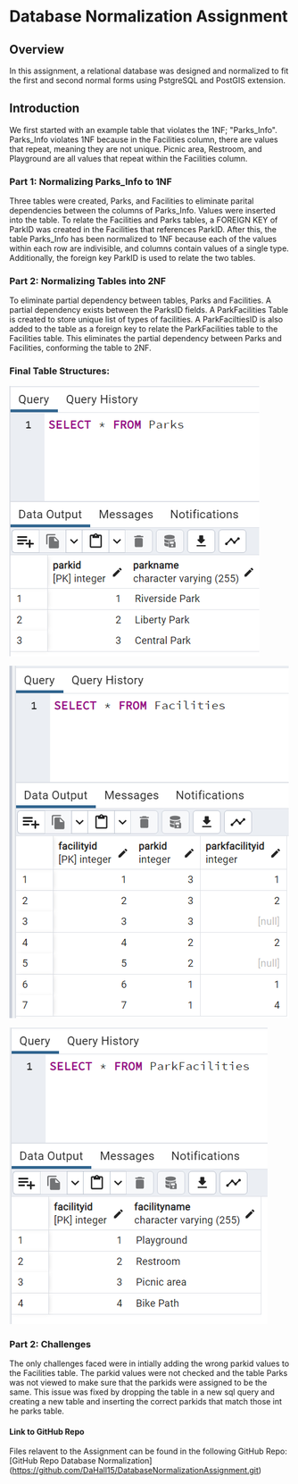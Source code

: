 # Database Normalization Assignment 

## Overview
In this assignment, a relational database was designed and normalized to 
fit the first and second normal forms using PstgreSQL and PostGIS extension.

## Introduction
We first started with an example table that violates the 1NF; "Parks_Info". Parks_Info violates 1NF because in the Facilities column, there are values that repeat, meaning they are not unique. Picnic area, Restroom, and Playground are all values that repeat within the Facilities column. 


### Part 1: Normalizing Parks_Info to 1NF
Three tables were created, Parks, and Facilities to eliminate parital dependencies between the columns of Parks_Info. Values were inserted into the table. To relate the Facilities and Parks tables, a FOREIGN KEY of ParkID was created in the Facilities that references ParkID. After this, the table Parks_Info has been normalized to 1NF because each of the values within each row are indivisible, and columns contain values of a single type. Additionally, the foreign key ParkID is used to relate the two tables. 

### Part 2: Normalizing Tables into 2NF
To eliminate partial dependency between tables, Parks and Facilities. A partial dependency exists between the ParksID fields. A ParkFacilities Table is created to store unique list of types of facilities. A ParkFaciltiesID is also added to the table as a foreign key to relate the ParkFacilities table to the Facilities table. This eliminates the partial dependency between Parks and Facilities, conforming the table to 2NF.

### Final Table Structures:
![Parks Table](Screenshots/Parks_Table_Output.png)

![Facilities](Screenshots/Facilities_Table_Output.png)

![Parks Facilities Table](Screenshots/ParksFacilities_Table_Output.png)

### Part 2: Challenges
The only challenges faced were in intially adding the wrong parkid values to the Facilities table. The parkid values were not checked and the table Parks was not viewed to make sure that the parkids were assigned to be the same. This issue was fixed by dropping the table in a new sql query and creating a new table and inserting the correct parkids that match those int he parks table.

#### Link to GitHub Repo
Files relavent to the Assignment can be found in the following GitHub Repo: [GitHub Repo Database Normalization] (https://github.com/DaHall15/DatabaseNormalizationAssignment.git)

